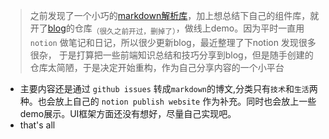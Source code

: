 <!-- intro:  重构blog的想法，作为自己分享内容的一个小平台 -->

> 之前发现了一个小巧的[markdown解析库](https://github.com/forzys/custom-markdown)，加上想总结下自己的组件库，就开了[blog](https://github.com/forzys/blog)的仓库<sub>（很久之前开过，删掉了）</sub>，做线上demo。因为平时一直用 `notion` 做笔记和日记，所以很少更新blog，最近整理了下notion 发现很多很杂， 于是打算把一些前端知识总结和技巧分享到blog，但是随手创建的仓库太简陋，于是决定开始重构，作为自己分享内容的一个小平台

- 主要内容还是通过 `github issues` 转成`markdown`的博文,分类只有`技术`和`生活`两种。也会放上自己的 `notion publish website` 作为补充。同时也会放上一些demo展示。UI框架方面还没有想好，尽量自己实现吧。
- that's all
